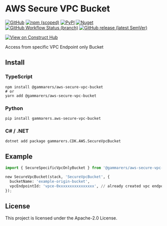 # AWS Secure VPC Bucket

[![GitHub](https://img.shields.io/github/license/gammarers/aws-secure-vpc-bucket?style=flat-square)](https://github.com/gammarers/aws-secure-vpc-bucket/blob/main/LICENSE)
[![npm (scoped)](https://img.shields.io/npm/v/@gammarers/aws-secure-vpc-bucket?style=flat-square)](https://www.npmjs.com/package/@gammarers/aws-secure-vpc-bucket)
[![PyPI](https://img.shields.io/pypi/v/gammarers.aws-secure-vpc-bucket?style=flat-square)](https://pypi.org/project/gammarers.aws-secure-vpc-bucket/)
[![Nuget](https://img.shields.io/nuget/v/Gammarers.CDK.AWS.SecureVpcBucket?style=flat-square)](https://www.nuget.org/packages/Gammarers.CDK.AWS.SecureVpcBucket/)
[![GitHub Workflow Status (branch)](https://img.shields.io/github/actions/workflow/status/gammarers/aws-secure-vpc-bucket/release.yml?branch=main&label=release&style=flat-square)](https://github.com/gammarers/aws-secure-vpc-bucket/actions/workflows/release.yml)
[![GitHub release (latest SemVer)](https://img.shields.io/github/v/release/gammarers/aws-secure-vpc-bucket?sort=semver&style=flat-square)](https://github.com/gammarers/aws-secure-vpc-bucket/releases)

[![View on Construct Hub](https://constructs.dev/badge?package=@gammarers/aws-secure-vpc-bucket)](https://constructs.dev/packages/@gammarers/aws-secure-vpc-bucket)

Access from specific VPC Endpoint only Bucket

## Install

### TypeScript

```shell
npm install @gammarers/aws-secure-vpc-bucket
# or
yarn add @gammarers/aws-secure-vpc-bucket
```

### Python

```shell
pip install gammarers.aws-secure-vpc-bucket
```

### C# / .NET

```shell
dotnet add package gammarers.CDK.AWS.SecureVpcBucket
```

## Example

```python
import { SecureSpecificVpcOnlyBucket } from '@gammarers/aws-secure-vpc-bucket';

new SecureVpcBucket(stack, 'SecureVpcBucket', {
  bucketName: 'example-origin-bucket',
  vpcEndpointId: 'vpce-0xxxxxxxxxxxxxxxx', // already created vpc endpoint id
});
```

## License

This project is licensed under the Apache-2.0 License.
